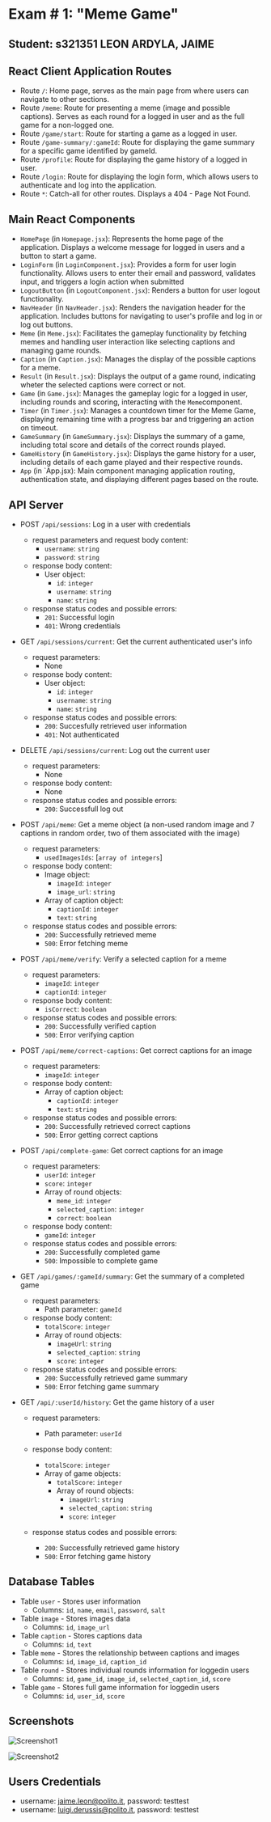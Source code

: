 # Exam # 1: "Meme Game"
## Student: s321351 LEON ARDYLA, JAIME 

## React Client Application Routes

- Route `/`: Home page, serves as the main page from where users can navigate to other sections.
- Route `/meme`: Route for presenting a meme (image and possible captions). Serves as each round for a logged in user and as the full game for a non-logged one.
- Route `/game/start`: Route for starting a game as a logged in user. 
- Route `/game-summary/:gameId`: Route for displaying the game summary for a specific game identified by gameId.
- Route `/profile`: Route for displaying the game history of a logged in user.
- Route `/login`: Route for displaying the login form, which allows users to authenticate and log into the application.
- Route `*`: Catch-all for other routes. Displays a 404 - Page Not Found.


## Main React Components

- `HomePage` (in `Homepage.jsx`): Represents the home page of the application. Displays a welcome message for logged in users and a button to start a game.
- `LoginForm` (in `LoginComponent.jsx`): Provides a form for user login functionality. Allows users to enter their email and password, validates input, and triggers a login action when submitted
- `LogoutButton` (in `LogoutComponent.jsx`): Renders a button for user logout functionality.
- `NavHeader` (in `NavHeader.jsx`): Renders the navigation header for the application. Includes buttons for navigating to user's profile and log in or log out buttons.
- `Meme` (in `Meme.jsx`): Facilitates the gameplay functionality by fetching memes and handling user interaction like selecting captions and managing game rounds.
- `Caption` (in `Caption.jsx`): Manages the display of the possible captions for a meme.
- `Result` (in `Result.jsx`): Displays the output of a game round, indicating wheter the selected captions were correct or not.
- `Game` (in `Game.jsx`): Manages the gameplay logic for a logged in user, including rounds and scoring, interacting with the `Meme`component.
- `Timer` (in `Timer.jsx`): Manages a countdown timer for the Meme Game, displaying remaining time with a progress bar and triggering an action on timeout.
- `GameSummary` (in `GameSummary.jsx`): Displays the summary of a game, including total score and details of the correct rounds played.
- `GameHistory` (in `GameHistory.jsx`): Displays the game history for a user, including details of each game played and their respective rounds.
- `App` (in `App.jsx): Main component managing application routing, authentication state, and displaying different pages based on the route.


## API Server

- POST `/api/sessions`: Log in a user with credentials
  - request parameters and request body content: 
    - `username`: `string` 
    - `password`: `string`
  - response body content: 
    - User object:
      - `id`: `integer`
      - `username`: `string`
      - `name`: `string`
  - response status codes and possible errors:
    - `201`: Successful login
    - `401`: Wrong credentials

- GET `/api/sessions/current`: Get the current authenticated user's info
  - request parameters:
    - None
  - response body content:
    - User object:
      - `id`: `integer`
      - `username`: `string`
      - `name`: `string`
  - response status codes and possible errors:
    - `200`: Succesfully retrieved user information
    - `401`: Not authenticated

- DELETE `/api/sessions/current`: Log out the current user
  - request parameters:
    - None
  - response body content:
    - None
  - response status codes and possible errors:
    - `200`: Successfull log out

- POST `/api/meme`: Get a meme object (a non-used random image and 7 captions in random order, two of them associated with the image)
  - request parameters:
    - `usedImagesIds`: [`array of integers`]
  - response body content:
    - Image object:
      - `imageId`: `integer`
      - `image_url`: `string`
    - Array of caption object:
      - `captionId`: `integer`
      - `text`: `string`
  - response status codes and possible errors:
    - `200`: Successfully retrieved meme
    - `500`: Error fetching meme

- POST `/api/meme/verify`: Verify a selected caption for a meme
  - request parameters:
    - `imageId`: `integer`
    - `captionId`: `integer`
  - response body content:
    - `isCorrect`: `boolean`
  - response status codes and possible errors:
    - `200`: Successfully verified caption
    - `500`: Error verifying caption

- POST `/api/meme/correct-captions`: Get correct captions for an image
  - request parameters:
    - `imageId`: `integer`
  - response body content:
    - Array of caption object:
      - `captionId`: `integer`
      - `text`: `string`
  - response status codes and possible errors:
    - `200`: Successfully retrieved correct captions
    - `500`: Error getting correct captions

- POST `/api/complete-game`: Get correct captions for an image
  - request parameters:
    - `userId`: `integer`
    - `score`: `integer`
    - Array of round objects: 
      - `meme_id`: `integer`
      - `selected_caption`: `integer`
      - `correct`: `boolean`
  - response body content:
    - `gameId`: `integer`
  - response status codes and possible errors:
    - `200`: Successfully completed game
    - `500`: Impossible to complete game

- GET `/api/games/:gameId/summary`: Get the summary of a completed game
  - request parameters:
    - Path parameter: `gameId`
  - response body content:
    - `totalScore`: `integer`
    - Array of round objects: 
      - `imageUrl`: `string`
      - `selected_caption`: `string`
      - `score`: `integer`
  - response status codes and possible errors:
    - `200`: Successfully retrieved game summary
    - `500`: Error fetching game summary

- GET `/api/:userId/history`: Get the game history of a user
  - request parameters:
    - Path parameter: `userId`
  - response body content:
    - `totalScore`: `integer`
    - Array of game objects: 
      - `totalScore`: `integer`
      - Array of round objects:
        - `imageUrl`: `string`
        - `selected_caption`: `string`
        - `score`: `integer` 

  - response status codes and possible errors:
    - `200`: Successfully retrieved game history
    - `500`: Error fetching game history


## Database Tables

- Table `user` - Stores user information
  - Columns: `id`, `name`, `email`, `password`, `salt`
- Table `image` - Stores images data
  - Columns: `id`, `image_url`
- Table `caption` - Stores captions data
  - Columns: `id`, `text`
- Table `meme` - Stores the relationship between captions and images
  - Columns: `id`, `image_id`, `caption_id`
- Table `round` - Stores individual rounds information for loggedin users
  - Columns: `id`, `game_id`, `image_id`, `selected_caption_id`, `score`	
- Table `game` - Stores full game information for loggedin users
  - Columns: `id`, `user_id`, `score`	



## Screenshots

![Screenshot1](./img/screenshot1.PNG)

![Screenshot2](./img/screenshot2.PNG)


## Users Credentials

- username: jaime.leon@polito.it, password: testtest
- username: luigi.derussis@polito.it, password: testtest

